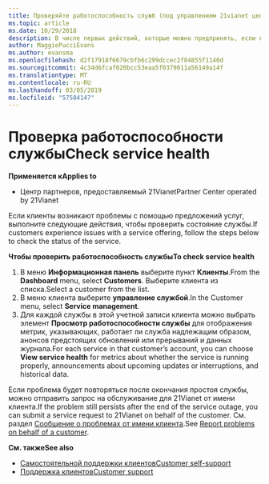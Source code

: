 ```yaml
---
title: Проверяйте работоспособность служб (под управлением 21vianet центра партнеров)
ms.topic: article
ms.date: 10/29/2018
description: В числе первых действий, которые можно предпринять, если клиент испытывает проблемы с использованием службы, является проверка ее работоспособности.
author: MaggiePucciEvans
ms.author: evansma
ms.openlocfilehash: d2f17918f6679cbfb6c299dccec2f84855f1140d
ms.sourcegitcommit: 4c34d6fcaf020bcc53eaa5f0379011a56149a14f
ms.translationtype: MT
ms.contentlocale: ru-RU
ms.lasthandoff: 03/05/2019
ms.locfileid: "57584147"
---
```

# <a name="check-service-health"></a><span data-ttu-id="38bd8-103">Проверка работоспособности службы</span><span class="sxs-lookup"><span data-stu-id="38bd8-103">Check service health</span></span>

<span data-ttu-id="38bd8-104">**Применяется к**</span><span class="sxs-lookup"><span data-stu-id="38bd8-104">**Applies to**</span></span>

-   <span data-ttu-id="38bd8-105">Центр партнеров, предоставляемый 21Vianet</span><span class="sxs-lookup"><span data-stu-id="38bd8-105">Partner Center operated by 21Vianet</span></span>


<span data-ttu-id="38bd8-106">Если клиенты возникают проблемы с помощью предложений услуг, выполните следующие действия, чтобы проверить состояние службы.</span><span class="sxs-lookup"><span data-stu-id="38bd8-106">If customers experience issues with a service offering, follow the steps below to check the status of the service.</span></span>

<span data-ttu-id="38bd8-107">**Чтобы проверить работоспособность службы**</span><span class="sxs-lookup"><span data-stu-id="38bd8-107">**To check service health**</span></span>

1.  <span data-ttu-id="38bd8-108">В меню **Информационная панель** выберите пункт **Клиенты**.</span><span class="sxs-lookup"><span data-stu-id="38bd8-108">From the **Dashboard** menu, select **Customers**.</span></span> <span data-ttu-id="38bd8-109">Выберите клиента из списка.</span><span class="sxs-lookup"><span data-stu-id="38bd8-109">Select a customer from the list.</span></span>
2.  <span data-ttu-id="38bd8-110">В меню клиента выберите **управление службой**.</span><span class="sxs-lookup"><span data-stu-id="38bd8-110">In the Customer menu, select **Service management**.</span></span>
3.  <span data-ttu-id="38bd8-111">Для каждой службы в этой учетной записи клиента можно выбрать элемент **Просмотр работоспособности службы** для отображения метрик, указывающих, работает ли служба надлежащим образом, анонсов предстоящих обновлений или прерываний и данных журнала.</span><span class="sxs-lookup"><span data-stu-id="38bd8-111">For each service in that customer’s account, you can choose **View service health** for metrics about whether the service is running properly, announcements about upcoming updates or interruptions, and historical data.</span></span>

<span data-ttu-id="38bd8-112">Если проблема будет повторяться после окончания простоя службы, можно отправить запрос на обслуживание для 21Vianet от имени клиента.</span><span class="sxs-lookup"><span data-stu-id="38bd8-112">If the problem still persists after the end of the service outage, you can submit a service request to 21Vianet on behalf of the customer.</span></span> <span data-ttu-id="38bd8-113">См. раздел [Сообщение о проблемах от имени клиента](report-problems-on-behalf-of-a-customer.md).</span><span class="sxs-lookup"><span data-stu-id="38bd8-113">See [Report problems on behalf of a customer](report-problems-on-behalf-of-a-customer.md).</span></span>

<span data-ttu-id="38bd8-114">**См. также**</span><span class="sxs-lookup"><span data-stu-id="38bd8-114">**See also**</span></span>

-   [<span data-ttu-id="38bd8-115">Самостоятельной поддержки клиентов</span><span class="sxs-lookup"><span data-stu-id="38bd8-115">Customer self-support</span></span>](customer-self-support.md)
-   [<span data-ttu-id="38bd8-116">Поддержка клиентов</span><span class="sxs-lookup"><span data-stu-id="38bd8-116">Customer support</span></span>](customer-support.md)